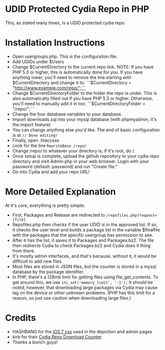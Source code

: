 UDID Protected Cydia Repo in PHP
=============================

This, as stated many times, is a UDID protected cydia repo.

Installation Instructions
=============================
- Open usergroups.php. This is the configuration file.
- Add UDIDs under $Users
- Change $CurrentDirectory to the current repo link. NOTE: If you have PHP 5.3 or higher, this is automatically done for you. If you have anything lower, you'll need to remove the line starting with $CurrentDirectory and change it to: ```$CurrentDirectory = "http://www.example.com/repo/";```
- Change $CurrentDirectoryFolder to the folder the repo is under. This is also automatically filled out if you have PHP 5.3 or higher. Otherwise, you'll need to manually add it in too: ```$CurrentDirectoryFolder = "/repo/";```
- Change the four database variables to your database.
- Import downloads.sql into your mysql database (with phpmyadmin, it's the import feature)
- You can change anything else you'd like. The end of basic configuration is at ```// Done editing!```
- Finally, open .htaccess
- Look for the line ```RewriteBase /repo/```
- Change /repo/ to whatever your directory is; if it's root, do /.
- Once setup is complete, upload the github repository to your cydia repo directory and visit Admin.php in your web browser. Login with your password (default: password) and run "Create file."
- Go into Cydia and add your repo URL!


More Detailed Explanation
=============================
At it's core, everything is pretty simple:
- First, Packages and Release are redirected to ```/repofiles.php?request=[file]```
- Repofiles.php then checks if the user UDID is in the approved list. If so, it checks the user level and builds a package list in the variable $finalfile with the packages that the specific usergroup has permission to see.
- After it has the list, it saves it to Packages and Packages.bz2. The file then redirects Cydia to check Packages.bz2 and Cydia does it thing from there.
- It's mostly admin interfaces, and that's because, without it, it would be difficult to add new files.
- Most files are stored in JSON files, but the counter is stored in a mysql database by the package identifier.
- In PHP, there's a 128mb limit for getting files using file_get_contents. To get around this, we use ```ini_set('memory_limit', '-1');``` It should be noted, however, that downloading large packages via Cydia may cause lag on the device or other unknown problems. (PHP has this limit for a reason, so just use caution when downloading large files.)


Credits
=============================
- HASHBANG for the [iOS 7 css](https://github.com/hbang/iOS-7-CSS) used in the depiction and admin pages
- kirb for their [Cydia Repo Download Counter](https://gist.github.com/kirb/1922421).
- Thanks a bunch guys!

